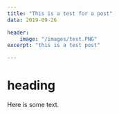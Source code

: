 ```yaml
---
title: "This is a test for a post"
data: 2019-09-26

header:
    image: "/images/test.PNG"
excerpt: "this is a test post"

---
```


# heading
Here is some text.